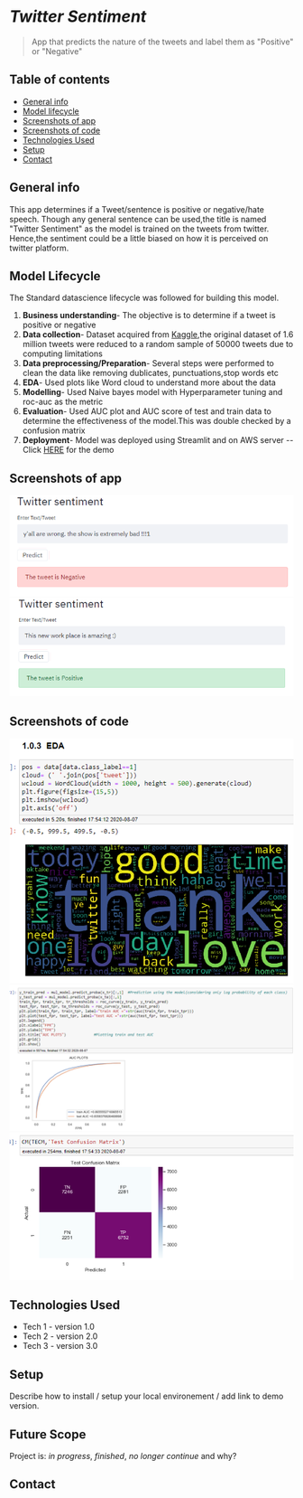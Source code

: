 # *Twitter Sentiment*
> App that predicts the nature of the tweets and label them as "Positive" or "Negative"

## Table of contents
* [General info](#general-info)
* [Model lifecycle](#model-lifecycle)
* [Screenshots of app](#screenshots-of-app)
* [Screenshots of code](#screenshots-of-code)
* [Technologies Used](#technologies-used)
* [Setup](#setup)
* [Contact](#contact)

## General info
This app determines if a Tweet/sentence is positive or negative/hate speech. Though any general sentence can be used,the title is named "Twitter Sentiment" as the model is 
trained on the tweets from twitter. Hence,the sentiment could be a little biased on how it is perceived on twitter platform.

## Model Lifecycle
The Standard datascience lifecycle was followed for building this model.
1. **Business understanding**- The objective is to determine if a tweet is positive or negative
2. **Data collection**- Dataset acquired from [Kaggle](https://www.kaggle.com/kazanova/sentiment140),the original dataset of 1.6 million tweets were reduced to a random sample of 50000 tweets due to computing limitations
3. **Data preprocessing/Preparation**- Several steps were performed to clean the data like removing dublicates, punctuations,stop words etc
4. **EDA**- Used plots like Word cloud to understand more about the data
5. **Modelling**- Used Naive bayes model with Hyperparameter tuning and roc-auc as the metric
6. **Evaluation**- Used AUC plot and AUC score of test and train data to determine the effectiveness of the model.This was double checked by a confusion matrix
7. **Deployment**- Model was deployed using Streamlit and on AWS server --Click [HERE](http://18.191.219.195:8501) for the demo

## Screenshots of app
<kbd>
<img src="https://github.com/JS-Jayasimha-Reddy/twitter_sentiment/blob/master/Images/tweet2.PNG">
</kbd>

<kbd>
<img src="https://github.com/JS-Jayasimha-Reddy/twitter_sentiment/blob/master/Images/tweet1.PNG">
</kbd>

## Screenshots of code
<img src="https://github.com/JS-Jayasimha-Reddy/twitter_sentiment/blob/master/Images/note1.PNG">
<img src="https://github.com/JS-Jayasimha-Reddy/twitter_sentiment/blob/master/Images/note2.PNG">
<img src="https://github.com/JS-Jayasimha-Reddy/twitter_sentiment/blob/master/Images/note3.PNG">



## Technologies Used
* Tech 1 - version 1.0
* Tech 2 - version 2.0
* Tech 3 - version 3.0

## Setup
Describe how to install / setup your local environement / add link to demo version.

## Future Scope
Project is: _in progress_, _finished_, _no longer continue_ and why?

## Contact
